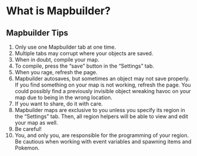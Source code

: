 # What is Mapbuilder?


## Mapbuilder Tips
1. Only use one Mapbuilder tab at one time.
2. Multiple tabs may corrupt where your objects are saved.
3. When in doubt, compile your map.
4. To compile, press the “save” button in the “Settings” tab.
5. When you rage, refresh the page.
6. Mapbuilder autosaves, but sometimes an object may not save properly. If you find something on your map is not working, refresh the page. You could possibly find a previously invisible object wreaking havoc on your map due to being in the wrong location.
7. If you want to share, do it with care.
8. Mapbuilder maps are exclusive to you unless you specify its region in the “Settings” tab. Then, all region helpers will be able to view and edit your map as well.
9. Be careful!
10. You, and only you, are responsible for the programming of your region. Be cautious when working with event variables and spawning items and Pokemon.
